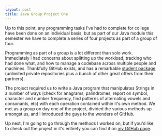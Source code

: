 ```yaml
---
layout: post
title: Java Group Project One
---
```


Up to this point, any programming tasks I've had to complete for college have been done on an individual basis, but as part of our Java module this semester we have to complete a series of four projects as part of a group of four.

Programming as part of a group is a lot different than solo work. Immediately I had concerns about splitting up the workload, tracking who had done what, and how to manage a codebase across multiple people and machines. Thankfully GitHub exists, and has a remarkable [student package](https://education.github.com/pack) (unlimited private repositories plus a bunch of other great offers from their partners).

The project required us to write a Java program that manipulates Strings in a number of ways (check for anagrams, palindromes, report on symbol, character and number frequency, find patterns of alternating vowels and consonants, etc) with each operation contained within it's own method. We met as a group on day one of the project, divided the various methods up amongst us, and I introduced the guys to the wonders of GitHub.

Up next, I'm going to go through the methods I worked on, but if you'd like to check out the project in it's entirety you can find it on [my GitHub page](https://github.com/jamxf/cs4092-project1).
